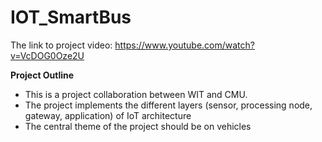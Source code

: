 # IOT_SmartBus


The link to project video: https://www.youtube.com/watch?v=VcDOG0Oze2U

**Project Outline**
 - This is a project collaboration between WIT and CMU.
 - The project implements the different layers (sensor, processing node, gateway, application) of IoT
   architecture
 - The central theme of the project should be on vehicles
